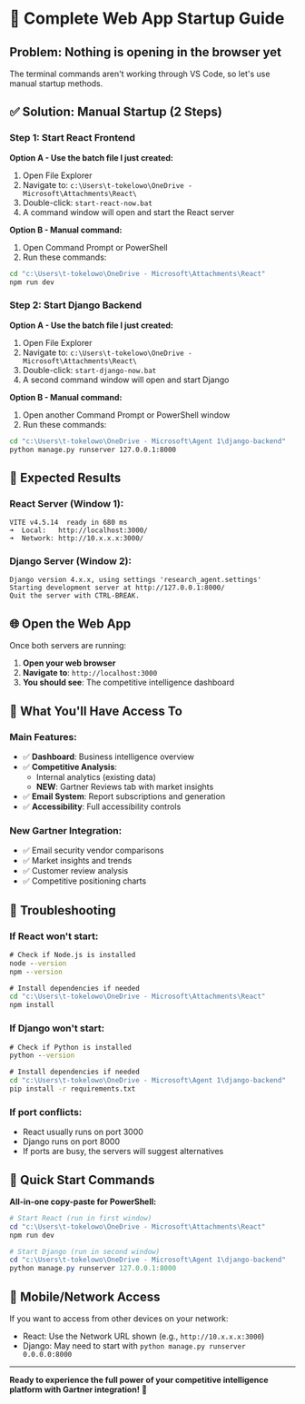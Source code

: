 # 🚀 Complete Web App Startup Guide

## **Problem**: Nothing is opening in the browser yet

The terminal commands aren't working through VS Code, so let's use manual startup methods.

## **✅ Solution: Manual Startup (2 Steps)**

### **Step 1: Start React Frontend**

**Option A - Use the batch file I just created:**
1. Open File Explorer
2. Navigate to: `c:\Users\t-tokelowo\OneDrive - Microsoft\Attachments\React\`
3. Double-click: `start-react-now.bat`
4. A command window will open and start the React server

**Option B - Manual command:**
1. Open Command Prompt or PowerShell
2. Run these commands:
```cmd
cd "c:\Users\t-tokelowo\OneDrive - Microsoft\Attachments\React"
npm run dev
```

### **Step 2: Start Django Backend**

**Option A - Use the batch file I just created:**
1. Open File Explorer  
2. Navigate to: `c:\Users\t-tokelowo\OneDrive - Microsoft\Attachments\React\`
3. Double-click: `start-django-now.bat`
4. A second command window will open and start Django

**Option B - Manual command:**
1. Open another Command Prompt or PowerShell window
2. Run these commands:
```cmd
cd "c:\Users\t-tokelowo\OneDrive - Microsoft\Agent 1\django-backend"
python manage.py runserver 127.0.0.1:8000
```

## **🎯 Expected Results**

### **React Server (Window 1):**
```
VITE v4.5.14  ready in 680 ms
➜  Local:   http://localhost:3000/
➜  Network: http://10.x.x.x:3000/
```

### **Django Server (Window 2):**
```
Django version 4.x.x, using settings 'research_agent.settings'
Starting development server at http://127.0.0.1:8000/
Quit the server with CTRL-BREAK.
```

## **🌐 Open the Web App**

Once both servers are running:

1. **Open your web browser**
2. **Navigate to**: `http://localhost:3000`
3. **You should see**: The competitive intelligence dashboard

## **🎉 What You'll Have Access To**

### **Main Features:**
- ✅ **Dashboard**: Business intelligence overview
- ✅ **Competitive Analysis**: 
  - Internal analytics (existing data)
  - **NEW**: Gartner Reviews tab with market insights
- ✅ **Email System**: Report subscriptions and generation
- ✅ **Accessibility**: Full accessibility controls

### **New Gartner Integration:**
- ✅ Email security vendor comparisons
- ✅ Market insights and trends
- ✅ Customer review analysis
- ✅ Competitive positioning charts

## **🔧 Troubleshooting**

### **If React won't start:**
```cmd
# Check if Node.js is installed
node --version
npm --version

# Install dependencies if needed
cd "c:\Users\t-tokelowo\OneDrive - Microsoft\Attachments\React"
npm install
```

### **If Django won't start:**
```cmd
# Check if Python is installed
python --version

# Install dependencies if needed
cd "c:\Users\t-tokelowo\OneDrive - Microsoft\Agent 1\django-backend"
pip install -r requirements.txt
```

### **If port conflicts:**
- React usually runs on port 3000
- Django runs on port 8000
- If ports are busy, the servers will suggest alternatives

## **🚀 Quick Start Commands**

**All-in-one copy-paste for PowerShell:**

```powershell
# Start React (run in first window)
cd "c:\Users\t-tokelowo\OneDrive - Microsoft\Attachments\React"
npm run dev

# Start Django (run in second window)
cd "c:\Users\t-tokelowo\OneDrive - Microsoft\Agent 1\django-backend"
python manage.py runserver 127.0.0.1:8000
```

## **📱 Mobile/Network Access**

If you want to access from other devices on your network:
- React: Use the Network URL shown (e.g., `http://10.x.x.x:3000`)
- Django: May need to start with `python manage.py runserver 0.0.0.0:8000`

---

**Ready to experience the full power of your competitive intelligence platform with Gartner integration!** 🎯
